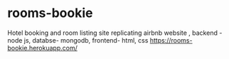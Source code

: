 # rooms-bookie
Hotel booking and room listing site replicating airbnb website ,
backend - node js,
databse- mongodb,
frontend- html, css
https://rooms-bookie.herokuapp.com/
